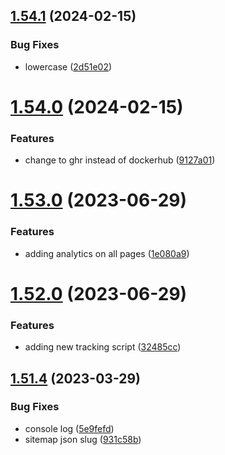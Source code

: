 ## [1.54.1](https://github.com/MihaiNueleanu/blog/compare/1.54.0...1.54.1) (2024-02-15)


### Bug Fixes

* lowercase ([2d51e02](https://github.com/MihaiNueleanu/blog/commit/2d51e0289366b9f9db2a6d820859aba8e4e0959a))



# [1.54.0](https://github.com/MihaiNueleanu/blog/compare/1.53.0...1.54.0) (2024-02-15)


### Features

* change to ghr instead of dockerhub ([9127a01](https://github.com/MihaiNueleanu/blog/commit/9127a01db132e94cf81d9316dd45edd469ca588d))



# [1.53.0](https://github.com/MihaiNueleanu/blog/compare/1.52.0...1.53.0) (2023-06-29)


### Features

* adding analytics on all pages ([1e080a9](https://github.com/MihaiNueleanu/blog/commit/1e080a9b92390bb9e073d1c6ecc9fdb7b7d3d68c))



# [1.52.0](https://github.com/MihaiNueleanu/blog/compare/1.51.4...1.52.0) (2023-06-29)


### Features

* adding new tracking script ([32485cc](https://github.com/MihaiNueleanu/blog/commit/32485cc9c87778174f13bb53aaad558a9bdb4d41))



## [1.51.4](https://github.com/MihaiNueleanu/blog/compare/1.51.3...1.51.4) (2023-03-29)


### Bug Fixes

* console log ([5e9fefd](https://github.com/MihaiNueleanu/blog/commit/5e9fefd2e6bb11bcd54042c546f79e8af90d1658))
* sitemap json slug ([931c58b](https://github.com/MihaiNueleanu/blog/commit/931c58b749b217c70f069bef2cba3da3fe756038))



